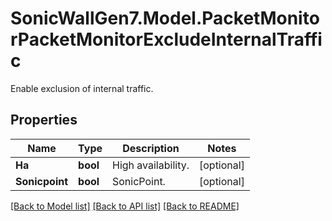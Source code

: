 # SonicWallGen7.Model.PacketMonitorPacketMonitorExcludeInternalTraffic
Enable exclusion of internal traffic.

## Properties

Name | Type | Description | Notes
------------ | ------------- | ------------- | -------------
**Ha** | **bool** | High availability. | [optional] 
**Sonicpoint** | **bool** | SonicPoint. | [optional] 

[[Back to Model list]](../README.md#documentation-for-models) [[Back to API list]](../README.md#documentation-for-api-endpoints) [[Back to README]](../README.md)

